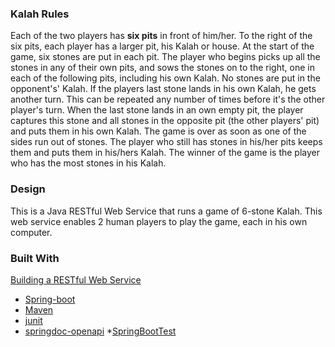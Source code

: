 ### Kalah Rules
Each of the two players has **​six pits** ​in front of him/her. To the right of the six pits, each player has a larger pit, his
Kalah or house.
At the start of the game, six stones are put in each pit.
The player who begins picks up all the stones in any of their own pits, and sows the stones on to the right, one in
each of the following pits, including his own Kalah. No stones are put in the opponent's' Kalah. If the players last
stone lands in his own Kalah, he gets another turn. This can be repeated any number of times before it's the other
player's turn.
When the last stone lands in an own empty pit, the player captures this stone and all stones in the opposite pit (the
other players' pit) and puts them in his own Kalah.
The game is over as soon as one of the sides run out of stones. The player who still has stones in his/her pits keeps
them and puts them in his/hers Kalah. The winner of the game is the player who has the most stones in his Kalah.

### Design
This is a Java RESTful Web Service that runs a game of 6-stone Kalah. This web service enables 2 human players to play the game, each in his own computer.

### Built With
[Building a RESTful Web Service](https://spring.io/guides/gs/rest-service/)

* [Spring-boot](https://spring.io/projects/spring-boot)
* [Maven](https://maven.apache.org/)
* [junit](https://junit.org/junit5/)
* [springdoc-openapi](https://springdoc.org/)
*[SpringBootTest](https://spring.io/guides/gs/testing-web/)
